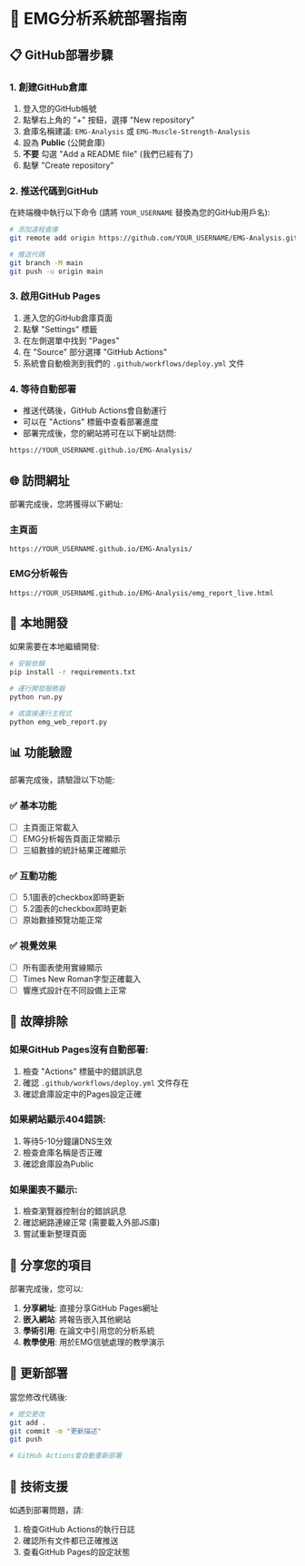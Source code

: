 # 🚀 EMG分析系統部署指南

## 📋 GitHub部署步驟

### 1. 創建GitHub倉庫
1. 登入您的GitHub帳號
2. 點擊右上角的 "+" 按鈕，選擇 "New repository"
3. 倉庫名稱建議: `EMG-Analysis` 或 `EMG-Muscle-Strength-Analysis`
4. 設為 **Public** (公開倉庫)
5. **不要** 勾選 "Add a README file" (我們已經有了)
6. 點擊 "Create repository"

### 2. 推送代碼到GitHub
在終端機中執行以下命令 (請將 `YOUR_USERNAME` 替換為您的GitHub用戶名):

```bash
# 添加遠程倉庫
git remote add origin https://github.com/YOUR_USERNAME/EMG-Analysis.git

# 推送代碼
git branch -M main
git push -u origin main
```

### 3. 啟用GitHub Pages
1. 進入您的GitHub倉庫頁面
2. 點擊 "Settings" 標籤
3. 在左側選單中找到 "Pages"
4. 在 "Source" 部分選擇 "GitHub Actions"
5. 系統會自動檢測到我們的 `.github/workflows/deploy.yml` 文件

### 4. 等待自動部署
- 推送代碼後，GitHub Actions會自動運行
- 可以在 "Actions" 標籤中查看部署進度
- 部署完成後，您的網站將可在以下網址訪問:

```
https://YOUR_USERNAME.github.io/EMG-Analysis/
```

## 🌐 訪問網址

部署完成後，您將獲得以下網址:

### 主頁面
```
https://YOUR_USERNAME.github.io/EMG-Analysis/
```

### EMG分析報告
```
https://YOUR_USERNAME.github.io/EMG-Analysis/emg_report_live.html
```

## 🔧 本地開發

如果需要在本地繼續開發:

```bash
# 安裝依賴
pip install -r requirements.txt

# 運行開發服務器
python run.py

# 或直接運行主程式
python emg_web_report.py
```

## 📊 功能驗證

部署完成後，請驗證以下功能:

### ✅ 基本功能
- [ ] 主頁面正常載入
- [ ] EMG分析報告頁面正常顯示
- [ ] 三組數據的統計結果正確顯示

### ✅ 互動功能
- [ ] 5.1圖表的checkbox即時更新
- [ ] 5.2圖表的checkbox即時更新
- [ ] 原始數據預覽功能正常

### ✅ 視覺效果
- [ ] 所有圖表使用實線顯示
- [ ] Times New Roman字型正確載入
- [ ] 響應式設計在不同設備上正常

## 🐛 故障排除

### 如果GitHub Pages沒有自動部署:
1. 檢查 "Actions" 標籤中的錯誤訊息
2. 確認 `.github/workflows/deploy.yml` 文件存在
3. 確認倉庫設定中的Pages設定正確

### 如果網站顯示404錯誤:
1. 等待5-10分鐘讓DNS生效
2. 檢查倉庫名稱是否正確
3. 確認倉庫設為Public

### 如果圖表不顯示:
1. 檢查瀏覽器控制台的錯誤訊息
2. 確認網路連線正常 (需要載入外部JS庫)
3. 嘗試重新整理頁面

## 📱 分享您的項目

部署完成後，您可以:

1. **分享網址**: 直接分享GitHub Pages網址
2. **嵌入網站**: 將報告嵌入其他網站
3. **學術引用**: 在論文中引用您的分析系統
4. **教學使用**: 用於EMG信號處理的教學演示

## 🔄 更新部署

當您修改代碼後:

```bash
# 提交更改
git add .
git commit -m "更新描述"
git push

# GitHub Actions會自動重新部署
```

## 📧 技術支援

如遇到部署問題，請:
1. 檢查GitHub Actions的執行日誌
2. 確認所有文件都已正確推送
3. 查看GitHub Pages的設定狀態
